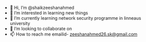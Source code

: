 - 👋 Hi, I’m @shaikzeeshanahmed
- 👀 I’m interested in learning new things
- 🌱 I’m currently learning network security programme in linneaus university
- 💞️ I’m looking to collaborate on 
- 📫 How to reach me emailid- zeeshanahmed26.sk@gmail.com

<!---
shaikzeeshanahmedd/shaikzeeshanahmedd is a ✨ special ✨ repository because its `README.md` (this file) appears on your GitHub profile.
You can click the Preview link to take a look at your changes.
--->
